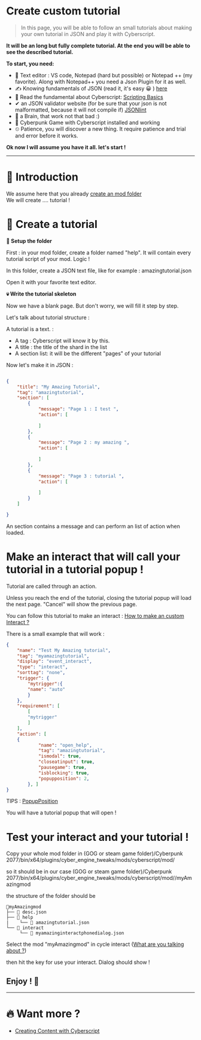 # Create custom tutorial

> In this page, you will be able to follow an small tutorials about making your own tutorial in JSON and play it with Cyberscript.

**It will be an long but fully complete tutorial. At the end you will be able to see the described tutorial.**

**To start, you need:**
- 📄 Text editor : VS code, Notepad (hard but possible) or Notepad ++ (my favorite). Along with Notepad++ you need a Json Plugin for it as well.
- ✍️ Knowing fundamentals of JSON (read it, it's easy 😀 ) [here](https://www.w3schools.com/js/js_json_intro.asp)
- 💯 Read the fundamental about Cyberscript: [Scripting Basics](scripting-basics.md)
- ✔ an JSON validator website (for be sure that your json is not malformatted, because it will not compile if) [JSONlint](https://jsonlint.com/)
- 🧠 a Brain, that work not that bad :)
- 🥇 Cyberpunk Game with Cyberscript installed and working
- ⏲ Patience, you will discover a new thing. It require patience and trial and error before it works.

**Ok now I will assume you have it all. let's start !**<hr>

# 📁 Introduction

We assume here that you already [create an mod folder](create-an-mod-folder.md)
<br>We will create .... tutorial !

# 💬 Create a tutorial

**📂 Setup the folder**

First : in your mod folder, create a folder named "help". It will contain every tutorial script of your mod. Logic !

In this folder, create a JSON text file, like for example : amazingtutorial.json

Open it with your favorite text editor.

**💀 Write the tutorial skeleton**

Now we have a blank page. But don't worry, we will fill it step by step.

Let's talk about tutorial structure :

A tutorial is a text. :
- A tag : Cyberscript will know it by this.
- A title : the title of the shard in the list
- A section list:  it will be the different "pages" of your tutorial

Now let's make it in JSON :

```json

{
	"title": "My Amazing Tutorial",
	"tag": "amazingtutorial",
	"section": [
		{
			"message": "Page 1 : I test ",
			"action": [
				
			]
		},
		{
			"message": "Page 2 : my amazing ",
			"action": [
				
			]
		},
		{
			"message": "Page 3 : tutorial ",
			"action": [
				
			]
		}
	]

}

```

An section contains a message and can perform an list of action when loaded.


# Make an interact that will call your tutorial in a tutorial popup !

Tutorial are called through an action. 

Unless you reach the end of the tutorial, closing the tutorial popup will load the next page. "Cancel" will show the previous page.

You can follow this tutorial to make an interact : [How to make an custom Interact ?](create-custom-interact.md)

There is a small example that will work :

```json
{
	"name": "Test My Amazing tutorial",
	"tag": "myamazingtutorial",
	"display": "event_interact",
	"type": "interact",
	"sorttag": "none",
	"trigger": {
		"mytrigger":{
		"name": "auto"
	    }
	},
	"requirement": [
		[
		"mytrigger"
		]
	],
	"action": [
	{
           	"name": "open_help",
			"tag": "amazingtutorial",
			"ismodal": true,
			"closeatinput": true,
			"pausegame": true,
			"isblocking": true,
			"popupposition": 2,
        }, ]
}
```
TIPS : [PopupPosition](https://nativedb.red4ext.com/gamePopupPosition)

You will have a tutorial popup that will open ! 

# Test your interact and your tutorial !

Copy your whole mod folder in (GOG or steam game folder)/Cyberpunk 2077/bin/x64/plugins/cyber_engine_tweaks/mods/cyberscript/mod/

so it should be in our case (GOG or steam game folder)/Cyberpunk 2077/bin/x64/plugins/cyber_engine_tweaks/mods/cyberscript/mod//myAmazingmod

the structure of the folder should be


```structure
📂myAmazingmod
├── 📃 desc.json
├── 📁 help
|    └── 📃 amazingtutorial.json
└── 📁 interact
     └── 📃 myamazinginteractphonedialog.json
```

Select the mod "myAmazingmod" in cycle interact ([What are you talking about ?](cycle-throught-interact.md))

then hit the key for use your interact. Dialog should show !

<h2>Enjoy ! 🤠</h2><hr>

# 🔥 Want more ?
- [Creating Content with Cyberscript](creating-content-with-cyberscript.md)